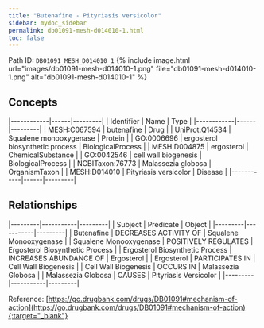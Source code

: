```yaml
---
title: "Butenafine - Pityriasis versicolor"
sidebar: mydoc_sidebar
permalink: db01091-mesh-d014010-1.html
toc: false 
---
```



Path ID: `DB01091_MESH_D014010_1`
{% include image.html url="images/db01091-mesh-d014010-1.png" file="db01091-mesh-d014010-1.png" alt="db01091-mesh-d014010-1" %}

## Concepts

|------------|------|---------|
| Identifier | Name | Type    |
|------------|------|---------|
| MESH:C067594 | butenafine | Drug |
| UniProt:Q14534 | Squalene monooxygenase | Protein |
| GO:0006696 | ergosterol biosynthetic process | BiologicalProcess |
| MESH:D004875 | ergosterol | ChemicalSubstance |
| GO:0042546 | cell wall biogenesis | BiologicalProcess |
| NCBITaxon:76773 | Malassezia globosa | OrganismTaxon |
| MESH:D014010 | Pityriasis versicolor | Disease |
|------------|------|---------|

## Relationships

|---------|-----------|---------|
| Subject | Predicate | Object  |
|---------|-----------|---------|
| Butenafine | DECREASES ACTIVITY OF | Squalene Monooxygenase |
| Squalene Monooxygenase | POSITIVELY REGULATES | Ergosterol Biosynthetic Process |
| Ergosterol Biosynthetic Process | INCREASES ABUNDANCE OF | Ergosterol |
| Ergosterol | PARTICIPATES IN | Cell Wall Biogenesis |
| Cell Wall Biogenesis | OCCURS IN | Malassezia Globosa |
| Malassezia Globosa | CAUSES | Pityriasis Versicolor |
|---------|-----------|---------|

Reference: [https://go.drugbank.com/drugs/DB01091#mechanism-of-action](https://go.drugbank.com/drugs/DB01091#mechanism-of-action){:target="_blank"}